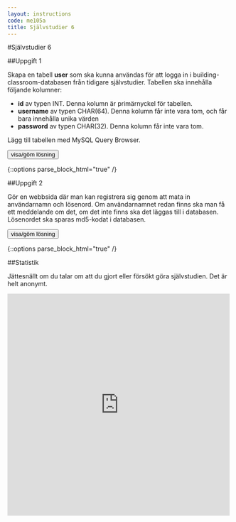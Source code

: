```yaml
---
layout: instructions
code: me105a
title: Självstudier 6
---
```


<style>
table {border-collapse: collapse;font-size:smaller}
th, td {border: 1px solid #BBBBBB}
th, td {text-align:left}
th, td {padding: 6px;}
</style>

<script>
  var toggle = function(id) {
  var mydiv = document.getElementById(id);
  if (mydiv.style.display === 'block' || mydiv.style.display === '')
    mydiv.style.display = 'none';
  else
    mydiv.style.display = 'block'
  }
</script>


#Självstudier 6

##Uppgift 1 

Skapa en tabell **user** som ska kunna användas för att logga in i building-classroom-databasen från tidigare självstudier. Tabellen ska innehålla följande kolumner:

- **id** av typen INT. Denna kolumn är primärnyckel för tabellen. 
- **username** av typen CHAR(64). Denna kolumn får inte vara tom, och får bara innehålla unika värden
- **password** av typen CHAR(32). Denna kolumn får inte vara tom.

Lägg till tabellen med MySQL Query Browser.

<!--START SHOW/HIDE-->
<input type="button" value="visa/göm lösning" onclick="toggle('answer1');">

{::options parse_block_html="true" /}
<div id="answer1" style="display:none">

{% highlight mysql %}
CREATE TABLE user (
    id INT NOT NULL AUTO_INCREMENT PRIMARY KEY,
    username CHAR(64) UNIQUE NOT NULL,
    password CHAR(32) NOT NULL
)
{% endhighlight %}

</div>
<!--END SHOW/HIDE-->
 
##Uppgift 2

Gör en webbsida där man kan registrera sig genom att mata in användarnamn och lösenord. Om användarnamnet redan finns ska man få ett meddelande om det, om det inte finns ska det läggas till i databasen. Lösenordet ska sparas md5-kodat i databasen. 

<!--START SHOW/HIDE-->
<input type="button" value="visa/göm lösning" onclick="toggle('answer2');">

{::options parse_block_html="true" /}
<div id="answer2" style="display:none">

**register1.html**

{% highlight html+php %}
<!doctype html>
<html>
<head>
<meta charset="UTF-8">
<title>Registrera användare - steg 1</title>
</head>
<body>
<h2>Registrera användare - steg 1</h2>
<form method="post" action="register2.php">
<input type="text" name="username"> användarnamn<br>
<input type="password" name="password"> lösenord<br>
<input type="submit" value="Registrera">
</form>
</body>
</html>
{% endhighlight %}

**register2.php**

{% highlight html+php %}
<!doctype html>
<html>
<head>
<meta charset="UTF-8">
<title>Registrera användare - steg 2</title>
</head>
<body>
<h2>Registrera användare - steg 2</h2>
<?php
error_reporting(E_ALL);
ini_set('display_errors', 1);

//första steget är att ta hand om data från formuläret
$username=$_POST['username'];
$seats=$_POST['password'];

//upprätta förbindelse med databasen
include $_SERVER['DOCUMENT_ROOT'].'/username/me105a/connect.php';

//sql för att lägga till användare
$sql="INSERT INTO user 
(username,password) VALUES
('$username',MD5('$seats'))";

try {
	//lägg till användare i databasen
	$result=$pdo->exec($sql);
	echo "$username har registrerats.";
}
catch (Exception $e)
{
	//visa felmeddelande om username redan fanns.
	//OBS 1 felmeddelandet visas även om man försöker ange ett
	//användarnamn längre än 64 tecken, eller ett tomt användarnamn
	//OBS 2 det blir inget felmeddelande om man lämnar lösenordet tomt. 
	//Även ett tomt lösenord ger 32 tecken när man gör md5-kodning
	echo "Användarnamnet $username finns redan registrerat.";
}
?>
</body>
</html>
{% endhighlight %}

</div>
<!--END SHOW/HIDE-->


##Statistik

Jättesnällt om du talar om att du gjort eller försökt göra självstudien. Det är helt anonymt.

<iframe frameborder="0" src="http://ddwap.mah.se/k3bope/me105a/self/result.php?thisstudy=6" width="500" height="500">
</iframe>


